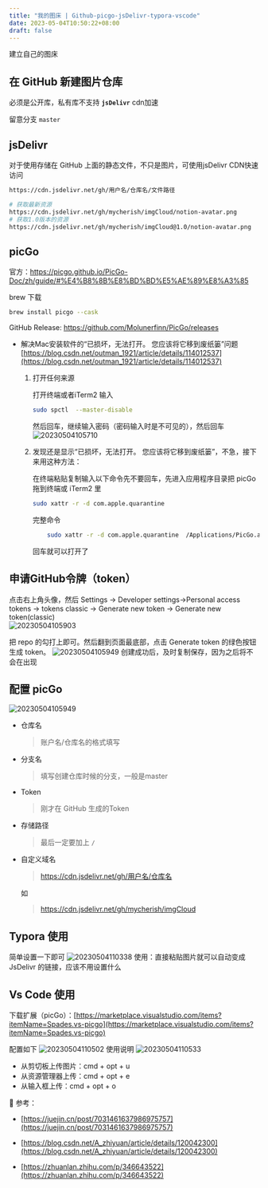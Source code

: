 ```yaml
---
title: "我的图床 | Github-picgo-jsDelivr-typora-vscode"
date: 2023-05-04T10:50:22+08:00
draft: false
---
```


建立自己的图床
<!--more-->

## 在 GitHub 新建图片仓库

必须是公开库，私有库不支持 **`jsDelivr`** cdn加速

留意分支 `master`

## jsDelivr

对于使用存储在 GitHub 上面的静态文件，不只是图片，可使用jsDelivr CDN快速访问

```bash
https://cdn.jsdelivr.net/gh/用户名/仓库名/文件路径

# 获取最新资源
https://cdn.jsdelivr.net/gh/mycherish/imgCloud/notion-avatar.png
# 获取1.0版本的资源
https://cdn.jsdelivr.net/gh/mycherish/imgCloud@1.0/notion-avatar.png
```

## picGo
官方：https://picgo.github.io/PicGo-Doc/zh/guide/#%E4%B8%8B%E8%BD%BD%E5%AE%89%E8%A3%85  

brew 下载
```bash
brew install picgo --cask
```

GitHub Release: https://github.com/Molunerfinn/PicGo/releases

- 解决Mac安装软件的“已损坏，无法打开。 您应该将它移到废纸篓”问题
  [https://blog.csdn.net/outman_1921/article/details/114012537](https://blog.csdn.net/outman_1921/article/details/114012537)
  
   1. 打开任何来源
    
        打开终端或者iTerm2 输入
        ```bash
        sudo spctl  --master-disable
        ```
        然后回车，继续输入密码（密码输入时是不可见的），然后回车
        ![20230504105710](https://cdn.jsdelivr.net/gh/mycherish/imgCloud/vscode/20230504105710.png)
    2. 发现还是显示“已损坏，无法打开。 您应该将它移到废纸篓”，不急，接下来用这种方法：
    
        在终端粘贴复制输入以下命令先不要回车，先进入应用程序目录把 picGo 拖到终端或 iTerm2 里

        ```bash
        sudo xattr -r -d com.apple.quarantine 
        ```
    
        完整命令
    
        ```bash
            sudo xattr -r -d com.apple.quarantine  /Applications/PicGo.app
        ```
    
        回车就可以打开了

## 申请GitHub令牌（token）

点击右上角头像，然后
Settings -> Developer settings->Personal access tokens → tokens classic → Generate new token → Generate new token(classic)  
![20230504105903](https://cdn.jsdelivr.net/gh/mycherish/imgCloud/vscode/20230504105903.png)

把 repo 的勾打上即可。然后翻到页面最底部，点击 Generate token 的绿色按钮生成 token。
![20230504105949](https://cdn.jsdelivr.net/gh/mycherish/imgCloud/img/20230529132051.png)
创建成功后，及时复制保存，因为之后将不会在出现

## 配置 picGo
![20230504105949](https://cdn.jsdelivr.net/gh/mycherish/imgCloud/vscode/20230504105949.png)
- 仓库名
  
    > 账户名/仓库名的格式填写
    > 
- 分支名
  
    > 填写创建仓库时候的分支，一般是master
    > 
- Token
  
    > 刚才在 GitHub 生成的Token
    > 
- 存储路径
  
    > 最后一定要加上 `/`
    > 
- 自定义域名
  
    > https://cdn.jsdelivr.net/gh/用户名/仓库名
    > 
    
    如
    > https://cdn.jsdelivr.net/gh/mycherish/imgCloud

## Typora 使用
简单设置一下即可
![20230504110338](https://cdn.jsdelivr.net/gh/mycherish/imgCloud/vscode/20230504110338.png)
使用：直接粘贴图片就可以自动变成 JsDelivr 的链接，应该不用设置什么

## Vs Code 使用

下载扩展（picGo）：[https://marketplace.visualstudio.com/items?itemName=Spades.vs-picgo](https://marketplace.visualstudio.com/items?itemName=Spades.vs-picgo)

配置如下
![20230504110502](https://cdn.jsdelivr.net/gh/mycherish/imgCloud/vscode/20230504110502.png)
使用说明
![20230504110533](https://cdn.jsdelivr.net/gh/mycherish/imgCloud/vscode/20230504110533.png)

- 从剪切板上传图片：cmd + opt + u
- 从资源管理器上传：cmd + opt + e
- 从输入框上传：cmd + opt + o

<aside>
📃 参考：

- [https://juejin.cn/post/7031461637986975757](https://juejin.cn/post/7031461637986975757)

- [https://blog.csdn.net/A_zhiyuan/article/details/120042300](https://blog.csdn.net/A_zhiyuan/article/details/120042300)

- [https://zhuanlan.zhihu.com/p/346643522](https://zhuanlan.zhihu.com/p/346643522)

</aside>